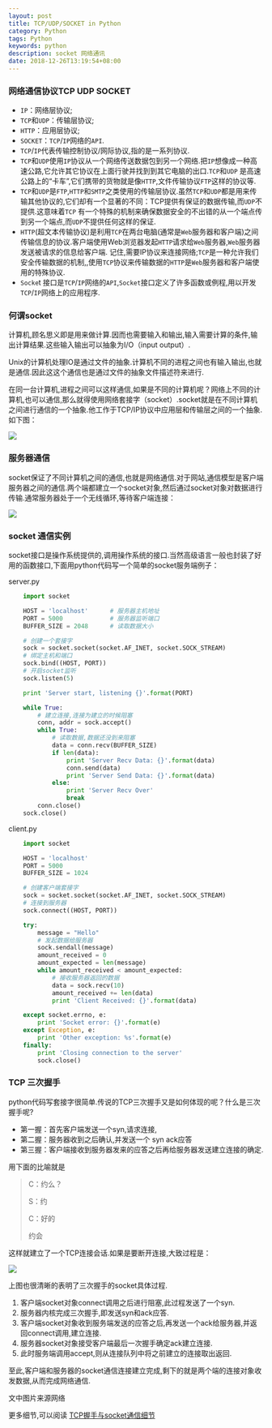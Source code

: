 ```yaml
---
layout: post
title: TCP/UDP/SOCKET in Python
category: Python
tags: Python
keywords: python
description: socket 网络通讯
date: 2018-12-26T13:19:54+08:00
---
```


### 网络通信协议TCP UDP SOCKET

- `IP`：网络层协议;
- `TCP`和`UDP`：传输层协议;
- `HTTP`：应用层协议;
- `SOCKET`：`TCP`/`IP`网络的`API`.
- `TCP`/`IP`代表传输控制协议/网际协议,指的是一系列协议.
- `TCP`和`UDP`使用`IP`协议从一个网络传送数据包到另一个网络.把`IP`想像成一种高速公路,它允许其它协议在上面行驶并找到到其它电脑的出口.`TCP`和`UDP`
  是高速公路上的“卡车”,它们携带的货物就是像`HTTP`,文件传输协议`FTP`这样的协议等.
- `TCP`和`UDP`是`FTP`,`HTTP`和`SMTP`之类使用的传输层协议.虽然`TCP`和`UDP`都是用来传输其他协议的,它们却有一个显著的不同：TCP提供有保证的数据传输,而`UDP`不提供.这意味着`TCP`
  有一个特殊的机制来确保数据安全的不出错的从一个端点传到另一个端点,而`UDP`不提供任何这样的保证.
- `HTTP`(超文本传输协议)是利用`TCP`在两台电脑(通常是`Web`服务器和客户端)之间传输信息的协议.客户端使用Web浏览器发起`HTTP`请求给`Web`服务器,`Web`服务器发送被请求的信息给客户端.
  记住,需要IP协议来连接网络;`TCP`是一种允许我们安全传输数据的机制,,使用`TCP`协议来传输数据的`HTTP`是`Web`服务器和客户端使用的特殊协议.
- `Socke`t 接口是`TCP`/`IP`网络的`API`,`Socket`接口定义了许多函数或例程,用以开发`TCP`/`IP`网络上的应用程序.

### 何谓socket

计算机,顾名思义即是用来做计算.因而也需要输入和输出,输入需要计算的条件,输出计算结果.这些输入输出可以抽象为I/O（input output）.

Unix的计算机处理IO是通过文件的抽象.计算机不同的进程之间也有输入输出,也就是通信.因此这这个通信也是通过文件的抽象文件描述符来进行.

在同一台计算机,进程之间可以这样通信,如果是不同的计算机呢？网络上不同的计算机,也可以通信,那么就得使用网络套接字（socket）.socket就是在不同计算机之间进行通信的一个抽象.他工作于TCP/IP协议中应用层和传输层之间的一个抽象.如下图：

![](/assets/image/socket_python_01.jpg)

### 服务器通信

socket保证了不同计算机之间的通信,也就是网络通信.对于网站,通信模型是客户端服务器之间的通信.两个端都建立一个socket对象,然后通过socket对象对数据进行传输.通常服务器处于一个无线循环,等待客户端连接：

![](/assets/image/socket_python_02.jpg)

### socket 通信实例

socket接口是操作系统提供的,调用操作系统的接口.当然高级语言一般也封装了好用的函数接口,下面用python代码写一个简单的socket服务端例子：

server.py

```python
    import socket

    HOST = 'localhost'      # 服务器主机地址
    PORT = 5000             # 服务器监听端口
    BUFFER_SIZE = 2048      # 读取数据大小

    # 创建一个套接字
    sock = socket.socket(socket.AF_INET, socket.SOCK_STREAM)  
    # 绑定主机和端口
    sock.bind((HOST, PORT))
    # 开启socket监听
    sock.listen(5)

    print 'Server start, listening {}'.format(PORT)

    while True:
        # 建立连接,连接为建立的时候阻塞
        conn, addr = sock.accept()
        while True:
            # 读取数据,数据还没到来阻塞
            data = conn.recv(BUFFER_SIZE)
            if len(data):
                print 'Server Recv Data: {}'.format(data)
                conn.send(data)
                print 'Server Send Data: {}'.format(data)
            else:
                print 'Server Recv Over'
                break
        conn.close()
    sock.close()
```

client.py

```python
    import socket

    HOST = 'localhost'
    PORT = 5000
    BUFFER_SIZE = 1024

    # 创建客户端套接字
    sock = socket.socket(socket.AF_INET, socket.SOCK_STREAM)
    # 连接到服务器
    sock.connect((HOST, PORT))

    try:
        message = "Hello"
        # 发起数据给服务器
        sock.sendall(message)
        amount_received = 0
        amount_expected = len(message)
        while amount_received < amount_expected:
            # 接收服务器返回的数据
            data = sock.recv(10)
            amount_received += len(data)
            print 'Client Received: {}'.format(data)

    except socket.errno, e:
        print 'Socket error: {}'.format(e)
    except Exception, e:
        print 'Other exception: %s'.format(e)
    finally:
        print 'Closing connection to the server'
        sock.close()
```

### TCP 三次握手

python代码写套接字很简单.传说的TCP三次握手又是如何体现的呢？什么是三次握手呢?

* 第一握：首先客户端发送一个syn,请求连接,
* 第二握：服务器收到之后确认,并发送一个 syn ack应答
* 第三握：客户端接收到服务器发来的应答之后再给服务器发送建立连接的确定.

用下面的比喻就是

> C：约么？
>
> S：约
>
> C：好的
>
> 约会

这样就建立了一个TCP连接会话.如果是要断开连接,大致过程是：

![](/assets/image/socket_python_03.jpg)

上图也很清晰的表明了三次握手的socket具体过程.

1. 客户端socket对象connect调用之后进行阻塞,此过程发送了一个syn.
2. 服务器内核完成三次握手,即发送syn和ack应答.
3. 客户端socket对象收到服务端发送的应答之后,再发送一个ack给服务器,并返回connect调用,建立连接.
4. 服务器socket对象接受客户端最后一次握手确定ack建立连接.
5. 此时服务端调用accept,则从连接队列中将之前建立的连接取出返回.

至此,客户端和服务器的socket通信连接建立完成,剩下的就是两个端的连接对象收发数据,从而完成网络通信.

文中图片来源网络

更多细节,可以阅读 [TCP握手与socket通信细节](https://www.jianshu.com/p/3f42172f582b)
